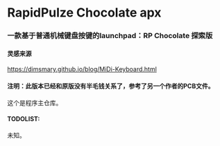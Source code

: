 # RapidPulze Chocolate apx

### 一款基于普通机械键盘按键的launchpad：RP Chocolate 探索版

#### 灵感来源
https://dimsmary.github.io/blog/MiDi-Keyboard.html   

#### 注明：此版本已经和原版没有半毛钱关系了，参考了另一个作者的PCB文件。

这个是程序主仓库。


#### TODOLIST:
未知。

